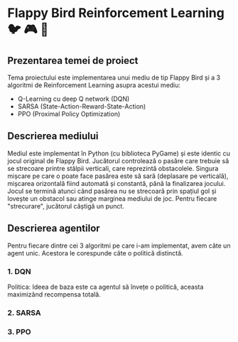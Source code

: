 # Flappy Bird Reinforcement Learning :bird: :video_game: :robot:

## Prezentarea temei de proiect 

Tema proiectului este implementarea unui mediu de tip Flappy Bird și a 3 algoritmi de Reinforcement Learning asupra acestui mediu:
- Q-Learning cu deep Q network (DQN)
- SARSA (State-Action-Reward-State-Action)
- PPO (Proximal Policy Optimization)

## Descrierea mediului

Mediul este implementat în Python (cu biblioteca PyGame) și este identic cu jocul original de Flappy Bird. Jucătorul controlează o pasăre care trebuie să se strecoare printre stâlpii verticali, care reprezintă obstacolele. Singura mișcare pe care o poate face pasărea este să sară (deplasare pe verticală), mișcarea orizontală fiind automată și constantă, până la finalizarea jocului. Jocul se termină atunci când pasărea nu se strecoară prin spațiul gol și lovește un obstacol sau atinge marginea mediului de joc. Pentru fiecare "strecurare", jucătorul câștigă un punct.

## Descrierea agentilor

Pentru fiecare dintre cei 3 algoritmi pe care i-am implementat, avem câte un agent unic. Acestora le corespunde câte o politică distinctă.

### 1. DQN

Politica: Ideea de baza este ca agentul să învețe o politică, aceasta maximizând recompensa totală.

### 2. SARSA

### 3. PPO